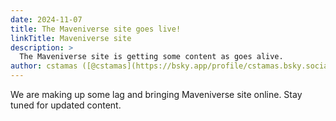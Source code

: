 ```yaml
---
date: 2024-11-07
title: The Maveniverse site goes live!
linkTitle: Maveniverse site
description: >
  The Maveniverse site is getting some content as goes alive.
author: cstamas ([@cstamas](https://bsky.app/profile/cstamas.bsky.social))
---
```


We are making up some lag and bringing Maveniverse site online.
Stay tuned for updated content.
